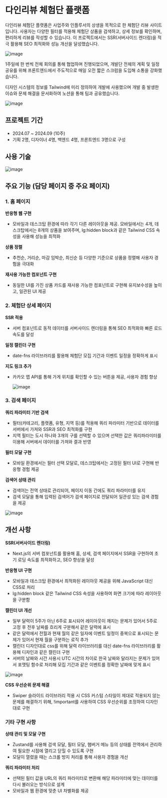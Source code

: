 # 다인리뷰 체험단 플랫폼

다인리뷰 체험단 플랫폼은 사업주와 인플루서의 상생을 목적으로 한 체험단 리뷰 사이트입니다. 사용자는 다양한 필터를 적용해 체험단 상품을 검색하고, 상세 정보를 확인하며, 편리하게 리뷰를 작성할 수 있습니다. 이 프로젝트에서는 SSR(서버사이드 렌더링)을 적극 활용해 SEO 최적화와 성능 개선을 달성했습니다.

![image](https://github.com/user-attachments/assets/e0884f8c-4804-46de-a210-1e9a7741af6f)

1주일에 한 번씩 전체 회의를 통해 협업하며 진행되었으며, 개발단 전체의 계획 및 일정 공유를 위해 프론트엔드에서 주도적으로 매일 오전 짧은 스크럼을 도입해 소통을 강화했습니다.

디자인 시스템의 정보를 Tailwind에 미리 정의하여 개발에 사용했으며 개발 중 발생한 이슈와 문제 해결을 문서화하여 노션을 통해 팀과 공유했습니다.

![image](https://github.com/user-attachments/assets/c8620e00-02d6-4156-92b3-e374e7ef5ece)


## 프로젝트 기간
- 2024.07 ~ 2024.09 (10주)
- 기획 2명, 디자이너 4명, 백엔드 4명, 프론트엔드 3명으로 구성

## 사용 기술
![image](https://github.com/user-attachments/assets/84371f59-1f32-4a47-9b9c-fd493bc6a2de)


## 주요 기능 (담당 페이지 중 주요 페이지)

### 1. 홈 페이지
**반응형 웹 구현**
- 모바일과 데스크탑 환경에 따라 각기 다른 레이아웃을 제공. 모바일에서는 4개, 데스크탑에서는 8개의 상품을 보여주며, lg:hidden block과 같은 Tailwind CSS 속성을 사용해 성능을 최적화
  
**상품 정렬**
- 추천순, 거리순, 마감 임박순, 최신순 등 다양한 기준으로 상품을 정렬해 사용자 경험을 극대화
  
**재사용 가능한 컴포넌트 구현**
- 동일한 UI를 가진 상품 카드를 재사용 가능한 컴포넌트로 구현해 유지보수성을 높이고, 일관된 UI 제공

### 2. 체험단 상세 페이지

**SSR 적용**
- 서버 컴포넌트로 동적 데이터를 서버사이드 렌더링을 통해 SEO 최적화와 빠른 로드 속도를 달성
  
**일정 캘린더 구현**
- date-fns 라이브러리를 활용해 체험단 모집 기간과 이벤트 일정을 정확하게 표시
  
**지도 링크 추가**
- 카카오 맵 API를 통해 가게 위치를 확인할 수 있는 버튼을 제공, 사용자 경험 향상

  ![image](https://github.com/user-attachments/assets/38e9c238-2a27-4cb4-a276-a8165b92f8ad)


### 3. 검색 페이지
**쿼리 파라미터 기반 검색**
- 필터(카테고리, 플랫폼, 유형, 지역 등)를 적용해 쿼리 파라미터 기반으로 데이터를 서버에서 가져와 SSR과 SEO 최적화를 구현
- 지역 필터는 도시 하나와 3개의 구를 선택할 수 있으며 선택한 값은 쿼리파라미터를 이용해 서버에서 데이터를 가져와 결과 반영

**필터 모달 구현**
- 모바일 환경에서는 필터 선택 모달로, 데스크탑에서는 고정된 필터 UI로 구현해 반응형 경험 제공

**검색어 상태 관리**
- 검색어는 전역 상태로 관리되어, 페이지 이동 간에도 쿼리 파라미터를 유지
- 검색 모달을 통해 입력된 검색어가 검색 페이지로 전달되어 일관성 있는 검색 경험을 제공

![image](https://github.com/user-attachments/assets/949f65d5-7c63-4795-a0ce-02a61703fccf)


## 개선 사항
**SSR(서버사이드 렌더링)**
- Next.js의 서버 컴포넌트를 활용해 홈, 상세, 검색 페이지에서 SSR을 구현하여 초기 로딩 속도를 최적화하고, SEO 향상을 달성

**반응형 UI 구현**
- 모바일과 데스크탑 환경에서 최적화된 레이아웃 제공을 위해 JavaScript 대신 CSS로 처리
- lg:hidden block 같은 Tailwind CSS 속성을 사용하여 화면 크기에 따라 레이아웃을 구분함

**캘린더 UI 개선**
- 일부 달력이 5주가 아닌 6주로 표시되어 레이아웃이 깨지는 문제가 있어서 5주로 고정 후 전후 날짜를 흐리게 구분해서 같은 달력에 표시
- 같은 달력에서 전월과 현재 월의 같은 일자에 이벤트 일정이 중복으로 표시되는 문제가 있어서 현재 월을 구분하는 로직 추가
- 캘린더 디자인대로 css를 위해 달력 라이브러리를 대신 date-fns 라이브러리를 활용해 디자인과 같은 캘린더 구현
- 서버의 날짜와 시간 사용시 UTC 시간의 차이로 한국 날짜와 달라지는 문제가 있어서 포맷팅 함수로 처리해 모집 기간과 같은 이벤트를 정확한 날짜에 맞게 표시

![image](https://github.com/user-attachments/assets/77e23c73-94d2-4f6a-9692-5d21b2f3fba1)

**CSS 우선순위 문제 해결**
- Swiper 슬라이드 라이브러리 적용 시 CSS 커스텀 스타일이 제대로 적용되지 않는 문제를 해결하기 위해, !important를 사용하여 CSS 우선순위를 조정하여 디자인 대로 구현

### 기타 구현 사항
**상태 관리 및 모달 구현**
- Zustand를 사용해 검색 모달, 필터 모달, 햄버거 메뉴 등의 상태를 전역에서 관리하여 필요한 시점에 열리고 닫힐 수 있도록 구현
- 모달이 열렸을 때는 스크롤 방지 처리를 통해 사용자 경험을 개선

**쿼리 파라미터 처리**
- 선택된 필터 값을 URL의 쿼리 파라미터로 변환해 해당 파라미터에 맞는 데이터를 다시 불러오는 방식으로 설계
- 모바일과 웹 환경에 맞춘 UI 차별화를 제공
